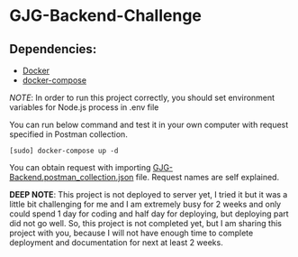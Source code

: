 # GJG-Backend-Challenge

## Dependencies:
  - [Docker](https://www.docker.com/)
  - [docker-compose](https://docs.docker.com/compose/)


*NOTE*: In order to run this project correctly, you should set environment variables for Node.js process in .env file

You can run below command and test it in your own computer with request specified in Postman collection.

```console
[sudo] docker-compose up -d
```

You can obtain request with importing [GJG-Backend.postman_collection.json](https://github.com/keskinsaf/GJG-Backend-Challenge/blob/master/GJG-Backend.postman_collection.json "GJG-Backend.postman_collection.json") file. Request names are self explained.

**DEEP NOTE**: This project is not deployed to server yet, I tried it but it was a little bit challenging for me and I am extremely busy for 2 weeks and only could spend 1 day for coding and half day for deploying, but deploying part did not go well. So, this project is not completed yet, but I am sharing this project with you, because I will not have enough time to complete deployment and documentation for next at least 2 weeks.
